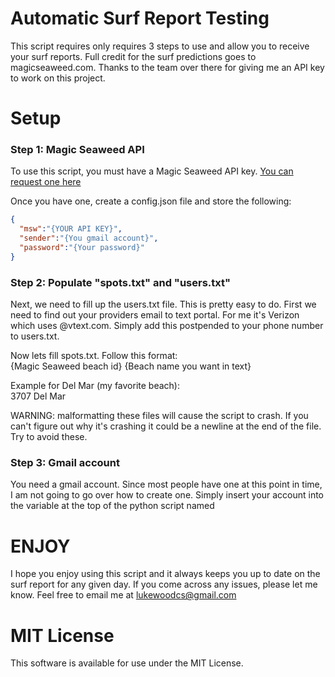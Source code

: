 # Automatic Surf Report Testing

This script requires only requires 3 steps to use and allow you to receive your surf reports.
Full credit for the surf predictions goes to magicseaweed.com.  Thanks to the team over there for giving me an API key to work on this project.
# Setup
### Step 1: Magic Seaweed API
To use this script, you must have a Magic Seaweed API key.
[You can request one here](http://magicseaweed.com/developer/api)

Once you have one, create a config.json file and store the following:
```json
{
  "msw":"{YOUR API KEY}",
  "sender":"{You gmail account}",
  "password":"{Your password}"
}
```
### Step 2: Populate "spots.txt" and "users.txt"
Next, we need to fill up the users.txt file.  This is pretty easy to do.  First we need to find out your providers email to text portal.  For me it's Verizon which uses <yournumber>@vtext.com.
Simply add this postpended to your phone number to users.txt.

Now lets fill spots.txt.  Follow this format:</br>
{Magic Seaweed beach id} {Beach name you want in text}</br>

Example for Del Mar (my favorite beach):</br>
3707 Del Mar

WARNING: malformatting these files will cause the script to crash.  If you can't figure out why it's crashing it could be a newline at the end of the file.  Try to avoid these.

### Step 3: Gmail account
You need a gmail account.  Since most people have one at this point in time, I am not going to go over how to create one.  Simply insert your account into the variable at the top of the python script named

# ENJOY

I hope you enjoy using this script and it always keeps you up to date on the surf report for any given day.  If you come across any issues, please let me know.  Feel free to email me at lukewoodcs@gmail.com

# MIT License

This software is available for use under the MIT License.

 
